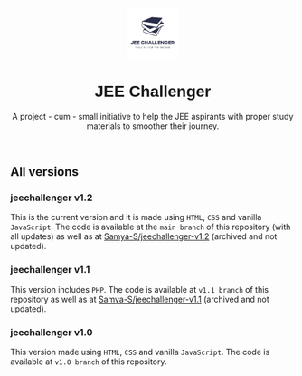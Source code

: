 <p align="center" width="100%">
    <img width="18%" src="./images/jcicon.jpg"> 
</p>

<h1 align="center" style="font-family: 'Jost', sans-serif;">JEE Challenger</h1>
 
<p align="center">A project - cum - small initiative to help the JEE aspirants with proper study materials to smoother their journey.</p>
<br>

## All versions

### jeechallenger v1.2
This is the current version and it is made using `HTML`, `CSS` and vanilla `JavaScript`. The code is available at the `main branch` of this repository (with all updates) as well as at [Samya-S/jeechallenger-v1.2](https://github.com/Samya-S/jeechallenger-v1.2) (archived and not updated).

### jeechallenger v1.1
This version includes `PHP`. The code is available at `v1.1 branch` of this repository as well as at [Samya-S/jeechallenger-v1.1](https://github.com/Samya-S/jeechallenger-v1.1) (archived and not updated).

### jeechallenger v1.0
This version made using `HTML`, `CSS` and vanilla `JavaScript`. The code is available at `v1.0 branch` of this repository.
